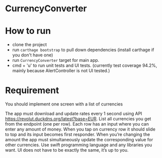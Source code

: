 # CurrencyConverter

# How to run
- clone the project
- run `carthage bootstrap` to pull down dependencies (install carthage if you don't have one)
- run `CurrencyConverter` target for main app.
- cmd + 'u' to run unit tests and UI tests. (currently test coverage 94.2%, mainly because AlertController is not UI tested.)


# Requirement
You should implement one screen with a list of currencies

The app must download and update rates every 1 second using API https://revolut.duckdns.org/latest?base=EUR. 
List all currencies you get from the endpoint (one per row). 
Each row has an input where you can enter any amount of money. 
When you tap on currency row it should slide to top and its input becomes first responder. 
When you’re changing the amount the app must simultaneously update the corresponding value for other currencies. 
Use swift programming language and any libraries you want. 
UI does not have to be exactly the same, it’s up to you.

